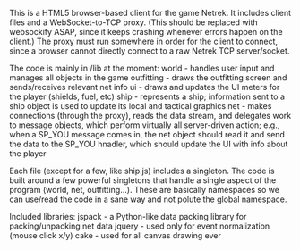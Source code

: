 This is a HTML5 browser-based client for the game Netrek.  It includes client
files and a WebSocket-to-TCP proxy.  (This should be replaced with websockify
ASAP, since it keeps crashing whenever errors happen on the client.)  The
proxy must run somewhere in order for the client to connect, since a browser
cannot directly connect to a raw Netrek TCP server/socket.

The code is mainly in /lib at the moment:
world - handles user input and manages all objects in the game
outfitting - draws the outfitting screen and sends/receives relevant net info
ui - draws and updates the UI meters for the player (shields, fuel, etc)
ship - represents a ship; information sent to a ship object is used to update
       its local and tactical graphics
net - makes connections (through the proxy), reads the data stream, and
      delegates work to message objects, which perform virtually all
      server-driven action; e.g., when a SP_YOU message comes in, the net
      object should read it and send the data to the SP_YOU hnadler, which
      should update the UI with info about the player

Each file (except for a few, like ship.js) includes a singleton.  The code is
built around a few powerful singletons that handle a single aspect of the
program (world, net, outfitting...).  These are basically namespaces so we can
use/read the code in a sane way and not polute the global namespace.

Included libraries:
jspack - a Python-like data packing library for packing/unpacking net data
jquery - used only for event normalization (mouse click x/y)
cake - used for all canvas drawing ever


